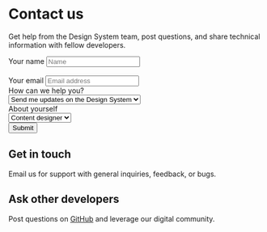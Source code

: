 # Contact us

Get help from the Design System team, post questions, and share technical information with fellow developers.

<cagov-airtable-form
          data-airtable-service-endpoint="https://fa-go-design-system-cagov-airtable-form.azurewebsites.net/api/AirtableFormTrigger?code=Zu6Ck/103KrMh2mp/7CANtN3dMrtHMpjdhayZm82OnGava5/A1urvQ=="
          data-airtable-database="app4B5KqaCTSHAdCS"
          data-airtable-table="Contact us responses"
          data-response-success="Thanks!
           We'll be in touch soon. Until then, take a look at our <a href=''>digital product development principles</a> to start thinking about how you can work with the Design System."
          data-response-error="Uh oh! Looks like there was a problem connecting and <strong>your request was not submitted</strong>. Please try again later, and if it does not resolve, please contact us on <a href='https://github.com/cagov/design-system/issues/new?assignees=&labels=Support&template=02-support.md&title=Support%3A+'>Github</a>.<br/> Until then, take a look at our <a href=''>digital product development principles</a> to start thinking about how you can work with the Design System."
        >
          <form id="interest-form" method="POST">
            <div class="form-field">
              <label for="name">Your name</label>
              <input type="text" id="name" name="name" data-airtable-field="Name" placeholder="Name" required>
            </div>         
            <div class="form-field">
              <label for="email">Your email</label>
              <input type="email" id="email" name="email" data-airtable-field="Email" placeholder="Email address" required>
            </div>
            <div class="form-field">
              <label for="request">How can we help you?</label>
              <div class="form-select">
                <select id="request" data-airtable-field="Request">
                  <option value="Send me updates on the Design System">
                    Send me updates on the Design System
                  </option>
                  <option value="I need help getting started">
                    I need help getting started
                  </option>
                  <option value="I want to collaborate">
                    I want to collaborate
                  </option>
                </select>
              </div>
            </div>
            <div class="form-field">
              <label for="request">About yourself</label>
              <div class="form-select">
                <select id="request" data-airtable-field="About yourself">
                  <option value="Content designer">
                    Content designer
                  </option>
                  <option value="Engineer">
                    Engineer
                  </option>
                  <option value="Developer">
                    Developer
                  </option>
                  <option value="Designer">
                    Designer
                  </option>
                  <option value="Product owner">
                    Product owner
                  </option>
                </select>
              </div>
            </div>
            <div class="wp-block-button">
              <button class="wp-block-button__link airtable-form-submit" id="airtable-form-submit">Submit</button>
            </div>
          </form>
        </cagov-airtable-form>

## Get in touch

Email us for support with general inquiries, feedback, or bugs.

## Ask other developers

Post questions on [GitHub](https://github.com/cagov/design-system/issues/new/choose) and leverage our digital community.
